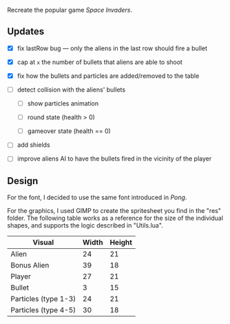 Recreate the popular game _Space Invaders_.

## Updates

- [x] fix lastRow bug — only the aliens in the last row should fire a bullet

- [x] cap at `x` the number of bullets that aliens are able to shoot

- [x] fix how the bullets and particles are added/removed to the table

- [ ] detect collision with the aliens' bullets

  - [ ] show particles animation

  - [ ] round state (health > 0)

  - [ ] gameover state (health == 0)

- [ ] add shields

- [ ] improve aliens AI to have the bullets fired in the vicinity of the player

## Design

For the font, I decided to use the same font introduced in _Pong_.

For the graphics, I used GIMP to create the spritesheet you find in the "res" folder. The following table works as a reference for the size of the individual shapes, and supports the logic described in "Utils.lua".

| Visual               | Width | Height |
| -------------------- | ----- | ------ |
| Alien                | 24    | 21     |
| Bonus Alien          | 39    | 18     |
| Player               | 27    | 21     |
| Bullet               | 3     | 15     |
| Particles (type 1-3) | 24    | 21     |
| Particles (type 4-5) | 30    | 18     |
